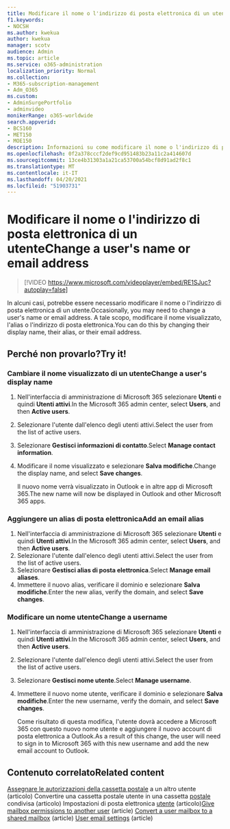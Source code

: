 ```yaml
---
title: Modificare il nome o l'indirizzo di posta elettronica di un utente
f1.keywords:
- NOCSH
ms.author: kwekua
author: kwekua
manager: scotv
audience: Admin
ms.topic: article
ms.service: o365-administration
localization_priority: Normal
ms.collection:
- M365-subscription-management
- Adm_O365
ms.custom:
- AdminSurgePortfolio
- adminvideo
monikerRange: o365-worldwide
search.appverid:
- BCS160
- MET150
- MOE150
description: Informazioni su come modificare il nome o l'indirizzo di posta elettronica di un utente.
ms.openlocfilehash: 0f2a378cccf2def9cd951483b23a11c2a414607d
ms.sourcegitcommit: 13ce4b31303a1a21ca53700a54bcf8d91ad2f8c1
ms.translationtype: MT
ms.contentlocale: it-IT
ms.lasthandoff: 04/20/2021
ms.locfileid: "51903731"
---
```

# <a name="change-a-users-name-or-email-address"></a><span data-ttu-id="58fd9-103">Modificare il nome o l'indirizzo di posta elettronica di un utente</span><span class="sxs-lookup"><span data-stu-id="58fd9-103">Change a user's name or email address</span></span>

> [!VIDEO https://www.microsoft.com/videoplayer/embed/RE1SJuc?autoplay=false]

<span data-ttu-id="58fd9-104">In alcuni casi, potrebbe essere necessario modificare il nome o l'indirizzo di posta elettronica di un utente.</span><span class="sxs-lookup"><span data-stu-id="58fd9-104">Occasionally, you may need to change a user's name or email address.</span></span> <span data-ttu-id="58fd9-105">A tale scopo, modificare il nome visualizzato, l'alias o l'indirizzo di posta elettronica.</span><span class="sxs-lookup"><span data-stu-id="58fd9-105">You can do this by changing their display name, their alias, or their email address.</span></span> 

## <a name="try-it"></a><span data-ttu-id="58fd9-106">Perché non provarlo?</span><span class="sxs-lookup"><span data-stu-id="58fd9-106">Try it!</span></span>

### <a name="change-a-users-display-name"></a><span data-ttu-id="58fd9-107">Cambiare il nome visualizzato di un utente</span><span class="sxs-lookup"><span data-stu-id="58fd9-107">Change a user's display name</span></span>

1. <span data-ttu-id="58fd9-108">Nell'interfaccia di amministrazione di Microsoft 365 selezionare **Utenti** e quindi **Utenti attivi**.</span><span class="sxs-lookup"><span data-stu-id="58fd9-108">In the Microsoft 365 admin center, select **Users**, and then **Active users**.</span></span>
1. <span data-ttu-id="58fd9-109">Selezionare l'utente dall'elenco degli utenti attivi.</span><span class="sxs-lookup"><span data-stu-id="58fd9-109">Select the user from the list of active users.</span></span>
1. <span data-ttu-id="58fd9-110">Selezionare **Gestisci informazioni di contatto**.</span><span class="sxs-lookup"><span data-stu-id="58fd9-110">Select **Manage contact information**.</span></span>
1. <span data-ttu-id="58fd9-111">Modificare il nome visualizzato e selezionare **Salva modifiche**.</span><span class="sxs-lookup"><span data-stu-id="58fd9-111">Change the display name, and select **Save changes**.</span></span>

    <span data-ttu-id="58fd9-112">Il nuovo nome verrà visualizzato in Outlook e in altre app di Microsoft 365.</span><span class="sxs-lookup"><span data-stu-id="58fd9-112">The new name will now be displayed in Outlook and other Microsoft 365 apps.</span></span>

### <a name="add-an-email-alias"></a><span data-ttu-id="58fd9-113">Aggiungere un alias di posta elettronica</span><span class="sxs-lookup"><span data-stu-id="58fd9-113">Add an email alias</span></span>

1. <span data-ttu-id="58fd9-114">Nell'interfaccia di amministrazione di Microsoft 365 selezionare **Utenti** e quindi **Utenti attivi**.</span><span class="sxs-lookup"><span data-stu-id="58fd9-114">In the Microsoft 365 admin center, select **Users**, and then **Active users**.</span></span>
1. <span data-ttu-id="58fd9-115">Selezionare l'utente dall'elenco degli utenti attivi.</span><span class="sxs-lookup"><span data-stu-id="58fd9-115">Select the user from the list of active users.</span></span>
1. <span data-ttu-id="58fd9-116">Selezionare **Gestisci alias di posta elettronica**.</span><span class="sxs-lookup"><span data-stu-id="58fd9-116">Select **Manage email aliases**.</span></span>
1. <span data-ttu-id="58fd9-117">Immettere il nuovo alias, verificare il dominio e selezionare **Salva modifiche**.</span><span class="sxs-lookup"><span data-stu-id="58fd9-117">Enter the new alias, verify the domain, and select **Save changes**.</span></span>

### <a name="change-a-username"></a><span data-ttu-id="58fd9-118">Modificare un nome utente</span><span class="sxs-lookup"><span data-stu-id="58fd9-118">Change a username</span></span>

1. <span data-ttu-id="58fd9-119">Nell'interfaccia di amministrazione di Microsoft 365 selezionare **Utenti** e quindi **Utenti attivi**.</span><span class="sxs-lookup"><span data-stu-id="58fd9-119">In the Microsoft 365 admin center, select **Users**, and then **Active users**.</span></span>
1. <span data-ttu-id="58fd9-120">Selezionare l'utente dall'elenco degli utenti attivi.</span><span class="sxs-lookup"><span data-stu-id="58fd9-120">Select the user from the list of active users.</span></span>
1. <span data-ttu-id="58fd9-121">Selezionare **Gestisci nome utente**.</span><span class="sxs-lookup"><span data-stu-id="58fd9-121">Select **Manage username**.</span></span>
1. <span data-ttu-id="58fd9-122">Immettere il nuovo nome utente, verificare il dominio e selezionare **Salva modifiche**.</span><span class="sxs-lookup"><span data-stu-id="58fd9-122">Enter the new username, verify the domain, and select **Save changes**.</span></span>

    <span data-ttu-id="58fd9-123">Come risultato di questa modifica, l'utente dovrà accedere a Microsoft 365 con questo nuovo nome utente e aggiungere il nuovo account di posta elettronica a Outlook.</span><span class="sxs-lookup"><span data-stu-id="58fd9-123">As a result of this change, the user will need to sign in to Microsoft 365 with this new username and add the new email account to Outlook.</span></span>

## <a name="related-content"></a><span data-ttu-id="58fd9-124">Contenuto correlato</span><span class="sxs-lookup"><span data-stu-id="58fd9-124">Related content</span></span>

<span data-ttu-id="58fd9-125">[Assegnare le autorizzazioni della cassetta postale](https://docs.microsoft.com/microsoft-365/admin/add-users/give-mailbox-permissions-to-another-user) a un altro utente (articolo) Convertire una cassetta postale utente in una cassetta [postale](https://docs.microsoft.com/microsoft-365/admin/email/convert-user-mailbox-to-shared-mailbox) condivisa (articolo) Impostazioni di posta elettronica [utente](https://docs.microsoft.com/microsoft-365/admin/email/office-365-user-email-settings) (articolo)</span><span class="sxs-lookup"><span data-stu-id="58fd9-125">[Give mailbox permissions to another user](https://docs.microsoft.com/microsoft-365/admin/add-users/give-mailbox-permissions-to-another-user) (article) [Convert a user mailbox to a shared mailbox](https://docs.microsoft.com/microsoft-365/admin/email/convert-user-mailbox-to-shared-mailbox) (article) [User email settings](https://docs.microsoft.com/microsoft-365/admin/email/office-365-user-email-settings) (article)</span></span>
